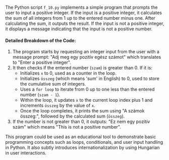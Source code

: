 The Python script `f_10.py` implements a simple program that prompts the user to input a positive integer. If the input is a positive integer, it calculates the sum of all integers from 1 up to the entered number minus one. After calculating the sum, it outputs the result. If the input is not a positive integer, it displays a message indicating that the input is not a positive number.

#### Detailed Breakdown of the Code:
1. The program starts by requesting an integer input from the user with a message prompt: "Adj meg egy pozitív egész számot" which translates to "Enter a positive integer".
2. It then checks if the entered number (`szam`) is greater than 0. If it is:
   - Initializes `x` to 0, used as a counter in the loop.
   - Initializes `összeg` (which means 'sum' in English) to 0, used to store the cumulative sum of integers.
   - Uses a `for loop` to iterate from 0 up to one less than the entered number (`szam - 1`).
   - Within the loop, it updates `x` to the current loop index plus 1 and increments `összeg` by the value of `x`.
   - Once the loop completes, it prints the sum using "A számok összeg:", followed by the calculated sum (`összeg`).
3. If the number is not greater than 0, it outputs: "Ez nem egy pozitív szám" which means "This is not a positive number".

This program could be used as an educational tool to demonstrate basic programming concepts such as loops, conditionals, and user input handling in Python. It also subtly introduces internationalization by using Hungarian in user interactions.